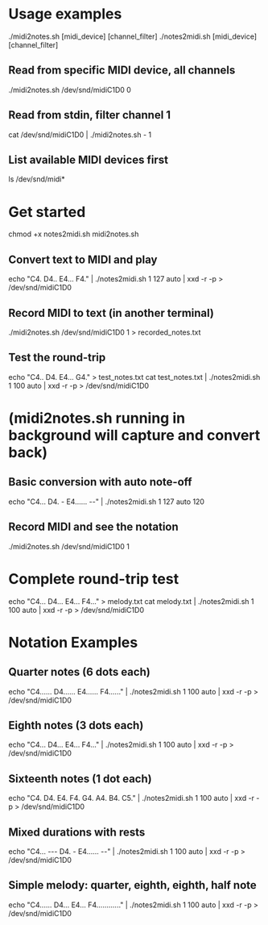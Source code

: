 # Usage examples 

./midi2notes.sh [midi_device] [channel_filter]
./notes2midi.sh [midi_device] [channel_filter]

## Read from specific MIDI device, all channels
./midi2notes.sh /dev/snd/midiC1D0 0

## Read from stdin, filter channel 1
cat /dev/snd/midiC1D0 | ./midi2notes.sh - 1

## List available MIDI devices first
ls /dev/snd/midi*

# Get started 
chmod +x notes2midi.sh midi2notes.sh

## Convert text to MIDI and play
echo "C4. D4.. E4... F4." | ./notes2midi.sh 1 127 auto | xxd -r -p > /dev/snd/midiC1D0

## Record MIDI to text (in another terminal)
./midi2notes.sh /dev/snd/midiC1D0 1 > recorded_notes.txt

## Test the round-trip
echo "C4.. D4. E4... G4." > test_notes.txt
cat test_notes.txt | ./notes2midi.sh 1 100 auto | xxd -r -p > /dev/snd/midiC1D0
# (midi2notes.sh running in background will capture and convert back)

## Basic conversion with auto note-off
echo "C4... D4. - E4...... --" | ./notes2midi.sh 1 127 auto 120

## Record MIDI and see the notation
./midi2notes.sh /dev/snd/midiC1D0 1

# Complete round-trip test
echo "C4... D4... E4... F4..." > melody.txt
cat melody.txt | ./notes2midi.sh 1 100 auto | xxd -r -p > /dev/snd/midiC1D0

# Notation Examples 

## Quarter notes (6 dots each)
echo "C4...... D4...... E4...... F4......" | ./notes2midi.sh  1 100 auto | xxd -r -p > /dev/snd/midiC1D0

## Eighth notes (3 dots each)  
echo "C4... D4... E4... F4..." | ./notes2midi.sh  1 100 auto | xxd -r -p > /dev/snd/midiC1D0

## Sixteenth notes (1 dot each)
echo "C4. D4. E4. F4. G4. A4. B4. C5." | ./notes2midi.sh  1 100 auto | xxd -r -p > /dev/snd/midiC1D0

## Mixed durations with rests
echo "C4... --- D4. - E4...... --" | ./notes2midi.sh  1 100 auto | xxd -r -p > /dev/snd/midiC1D0

## Simple melody: quarter, eighth, eighth, half note
echo "C4...... D4... E4... F4............" | ./notes2midi.sh  1 100 auto | xxd -r -p > /dev/snd/midiC1D0
